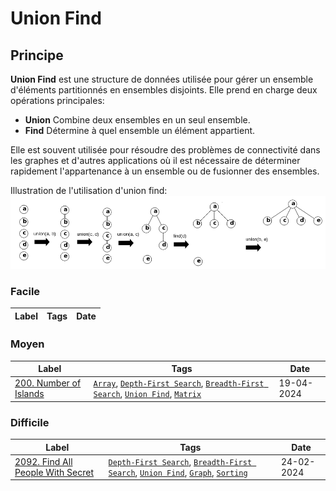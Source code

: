 # Union Find

## Principe

**Union Find** est une structure de données utilisée pour gérer un ensemble d'éléments partitionnés en ensembles disjoints. Elle prend en charge deux opérations principales:

- **Union** Combine deux ensembles en un seul ensemble.
- **Find** Détermine à quel ensemble un élément appartient.

Elle est souvent utilisée pour résoudre des problèmes de connectivité dans les graphes et d'autres applications où il est nécessaire de déterminer rapidement l'appartenance à un ensemble ou de fusionner des ensembles.

Illustration de l'utilisation d'union find:  
<img src="../imgs/skills/union_find-1.png"/>

### Facile

| Label | Tags | Date |
| ----- | ---- | ---- |

### Moyen

| Label                                                                | Tags                                                                                                                                                  | Date       |
| -------------------------------------------------------------------- | ----------------------------------------------------------------------------------------------------------------------------------------------------- | ---------- |
| [200. Number of Islands](../Probleme/0200.%20Number%20of%20Islands/) | [`Array`](./array.md), [`Depth-First Search`](./dfs.md), [`Breadth-First Search`](./bfs.md), [`Union Find`](./union_find.md), [`Matrix`](./matrix.md) | 19-04-2024 |

### Difficile

| Label                                                                                         | Tags                                                                                                                                                    | Date       |
| --------------------------------------------------------------------------------------------- | ------------------------------------------------------------------------------------------------------------------------------------------------------- | ---------- |
| [2092. Find All People With Secret](../Probleme/2092.%20Find%20All%20People%20With%20Secret/) | [`Depth-First Search`](./dfs.md), [`Breadth-First Search`](./bfs.md), [`Union Find`](./union_find.md), [`Graph`](./graph.md), [`Sorting`](./sorting.md) | 24-02-2024 |

